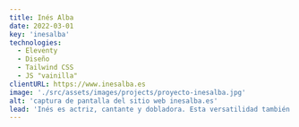 ```yaml
---
title: Inés Alba
date: 2022-03-01
key: 'inesalba'
technologies:
  - Eleventy
  - Diseño
  - Tailwind CSS
  - JS "vainilla"
clientURL: https://www.inesalba.es
image: './src/assets/images/projects/proyecto-inesalba.jpg'
alt: 'captura de pantalla del sitio web inesalba.es'
lead: 'Inés es actriz, cantante y dobladora. Esta versatilidad también debería estar representada en el sitio web. Al mismo tiempo, debe reflejar la capacidad de cambio de la actriz, por lo que tiene una estructura clara y sencilla. Inés es una persona alegre y positiva, es fácil trabajar con ella. Esto también se capta con pequeños acentos y colores lúdicos. '
---
```

